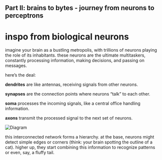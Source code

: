 ## Part II: brains to bytes - journey from neurons to perceptrons

# inspo from biological neurons
imagine your brain as a bustling metropolis, with trillions of neurons playing the role of its inhabitants. 
these neurons are the ultimate multitaskers, constantly processing information, making decisions, and passing on messages.

here’s the deal:

**dendrites** are like antennas, receiving signals from other neurons. 

**synapses** are the connection points where neurons “talk” to each other. 

**soma** processes the incoming signals, like a central office handling information. 

**axons** transmit the processed signal to the next set of neurons.

![Diagram](https://miro.medium.com/v2/resize:fit:1400/1*K1ee1SzB0lxjIIo7CGI7LQ.png)

this interconnected network forms a hierarchy. at the base, neurons might detect simple edges or corners (think: your brain spotting the outline of a cat).
higher up, they start combining this information to recognize patterns or even, say, a fluffy tail.
